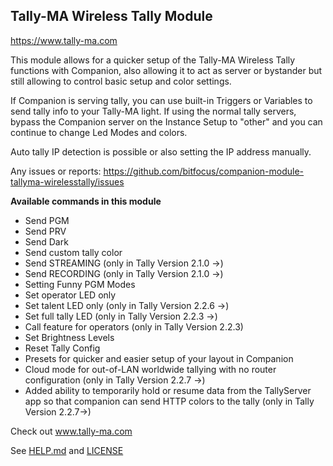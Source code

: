 ## Tally-MA Wireless Tally Module

https://www.tally-ma.com

This module allows for a quicker setup of the Tally-MA Wireless Tally functions with Companion, also allowing it to act as server or bystander but still allowing to control basic setup and color settings.

If Companion is serving tally, you can use built-in Triggers or Variables to send tally info to your Tally-MA light.
If using the normal tally servers, bypass the Companion server on the Instance Setup to "other" and you can continue to change Led Modes and colors.

Auto tally IP detection is possible or also setting the IP address manually.

Any issues or reports:
https://github.com/bitfocus/companion-module-tallyma-wirelesstally/issues


**Available commands in this module**

* Send PGM
* Send PRV
* Send Dark
* Send custom tally color
* Send STREAMING (only in Tally Version 2.1.0 ->)
* Send RECORDING (only in Tally Version 2.1.0 ->)
* Setting Funny PGM Modes
* Set operator LED only
* Set talent LED only (only in Tally Version 2.2.6 ->)
* Set full tally LED (only in Tally Version 2.2.3 ->)
* Call feature for operators (only in Tally Version 2.2.3)
* Set Brightness Levels
* Reset Tally Config
* Presets for quicker and easier setup of your layout in Companion
* Cloud mode for out-of-LAN worldwide tallying with no router configuration (only in Tally Version 2.2.7 ->)
* Added ability to temporarily hold or resume data from the TallyServer app so that companion can send HTTP colors to the tally (only in Tally Version 2.2.7->)


Check out www.tally-ma.com

See [HELP.md](./HELP.md) and [LICENSE](./LICENSE)
